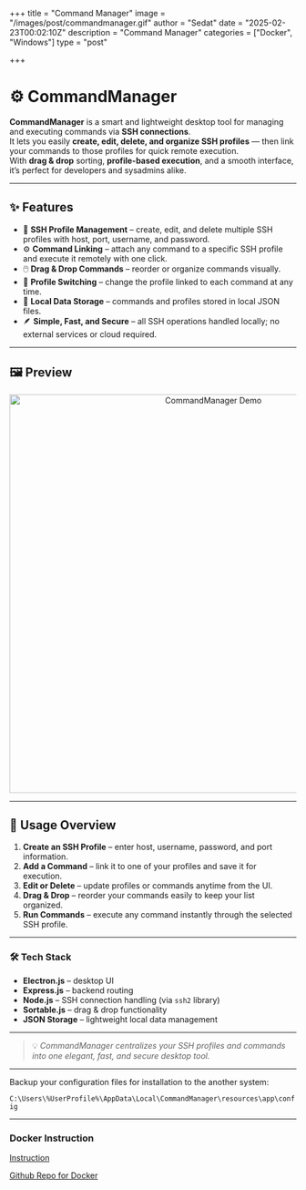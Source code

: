 +++
title = "Command Manager"
image = "/images/post/commandmanager.gif"
author = "Sedat"
date = "2025-02-23T00:02:10Z"
description = "Command Manager"
categories = ["Docker", "Windows"]
type = "post"

+++

# ⚙️ CommandManager

**CommandManager** is a smart and lightweight desktop tool for managing and executing commands via **SSH connections**.  
It lets you easily **create, edit, delete, and organize SSH profiles** — then link your commands to those profiles for quick remote execution.  
With **drag & drop** sorting, **profile-based execution**, and a smooth interface, it’s perfect for developers and sysadmins alike.

***

## ✨ Features

- 🔑 **SSH Profile Management** – create, edit, and delete multiple SSH profiles with host, port, username, and password.  
- ⚙️ **Command Linking** – attach any command to a specific SSH profile and execute it remotely with one click.  
- 🖱️ **Drag & Drop Commands** – reorder or organize commands visually.  
- 🧩 **Profile Switching** – change the profile linked to each command at any time.  
- 🧠 **Local Data Storage** – commands and profiles stored in local JSON files.  
- 🪶 **Simple, Fast, and Secure** – all SSH operations handled locally; no external services or cloud required.

---

## 🖼️ Preview

<p align="center">
  <img src="https://github.com/eaeoz/command-manager-windows/blob/main/sample.gif" alt="CommandManager Demo" width="700">
</p>

---

## 🚀 Usage Overview

1. **Create an SSH Profile** – enter host, username, password, and port information.  
2. **Add a Command** – link it to one of your profiles and save it for execution.  
3. **Edit or Delete** – update profiles or commands anytime from the UI.  
4. **Drag & Drop** – reorder your commands easily to keep your list organized.  
5. **Run Commands** – execute any command instantly through the selected SSH profile.

---

### 🛠️ Tech Stack

- **Electron.js** – desktop UI  
- **Express.js** – backend routing  
- **Node.js** – SSH connection handling (via `ssh2` library)  
- **Sortable.js** – drag & drop functionality  
- **JSON Storage** – lightweight local data management  

---

> 💡 *CommandManager centralizes your SSH profiles and commands into one elegant, fast, and secure desktop tool.*

---

Backup your configuration files for installation to the another system:

`C:\Users\%UserProfile%\AppData\Local\CommandManager\resources\app\config`

---

### Docker Instruction

[Instruction](https://hub.docker.com/r/eaeoz/command-manager-docker)

[Github Repo for Docker](https://github.com/eaeoz/command-manager-docker)
